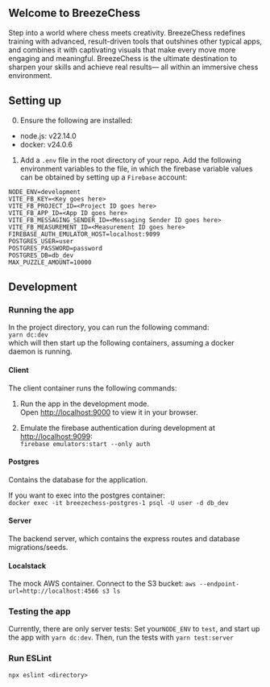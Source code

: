 ## Welcome to BreezeChess

Step into a world where chess meets creativity. BreezeChess redefines training with advanced, result-driven tools that outshines other typical apps, and combines it with captivating visuals that make every move more engaging and meaningful. BreezeChess is the ultimate destination to sharpen your skills and achieve real results— all within an immersive chess environment.

## Setting up

0. Ensure the following are installed:
  - node.js: v22.14.0
  - docker: v24.0.6

1. Add a `.env` file in the root directory of your repo. Add the following environment variables to the file, in which the firebase variable values can be obtained by setting up a `Firebase` account:
```
NODE_ENV=development
VITE_FB_KEY=<Key goes here>
VITE_FB_PROJECT_ID=<Project ID goes here>
VITE_FB_APP_ID=<App ID goes here>
VITE_FB_MESSAGING_SENDER_ID=<Messaging Sender ID goes here>
VITE_FB_MEASUREMENT_ID=<Measurement ID goes here>
FIREBASE_AUTH_EMULATOR_HOST=localhost:9099
POSTGRES_USER=user
POSTGRES_PASSWORD=password
POSTGRES_DB=db_dev
MAX_PUZZLE_AMOUNT=10000
```

## Development

### Running the app
In the project directory, you can run the following command:\
`yarn dc:dev`\
which will then start up the following containers, assuming a docker daemon is running.

#### Client

The client container runs the following commands:

1. Run the app in the development mode.\
Open [http://localhost:9000](http://localhost:9000) to view it in your browser.

2. Emulate the firebase authentication during development at [http://localhost:9099](http://localhost:9099):\
`firebase emulators:start --only auth`

#### Postgres

Contains the database for the application.

If you want to exec into the postgres container:\
`docker exec -it breezechess-postgres-1 psql -U user -d db_dev`

#### Server

The backend server, which contains the express routes and database migrations/seeds.


#### Localstack

The mock AWS container. Connect to the S3 bucket: `aws --endpoint-url=http://localhost:4566 s3 ls`

### Testing the app
Currently, there are only server tests:
Set your`NODE_ENV` to `test`, and start up the app with `yarn dc:dev`. Then, run the tests with `yarn test:server`

### Run ESLint
`npx eslint <directory>`
